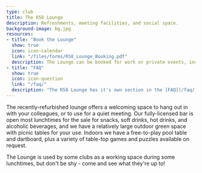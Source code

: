```yaml
---
type: club
title: The R58 Lounge
description: Refreshments, meeting facilities, and social space.
background-image: bg.jpg
resources:
- title: "Book the Lounge"
  show: true
  icon: icon-calendar
  link: "/files/forms/R58_Lounge_Booking.pdf"
  description: The Lounge can be booked for work or private events, inside or outside of work hours. Please fill out the [booking form](/files/forms/R58_Lounge_Booking.pdf) with your requirements.
- title: "FAQ"
  show: true
  icon: icon-question
  link: "/faq/"
  description: "The R58 Lounge has it's own section in the [FAQ](/faq/) covering commonly-asked questions."
---
```


The recently-refurbished lounge offers a welcoming space to hang out in with your colleagues, or to use for a quiet meeting. Our fully-licensed bar is open most lunchtimes for the sale for snacks, soft drinks, hot drinks, and alcoholic beverages, and we have a relatively large outdoor green space with picnic tables for your use. Indoors we have a free-to-play pool table and dartboard, plus a variety of table-top games and puzzles available on request.

The Lounge is used by some clubs as a working space during some lunchtimes, but don't be shy - come and see what they're up to!
